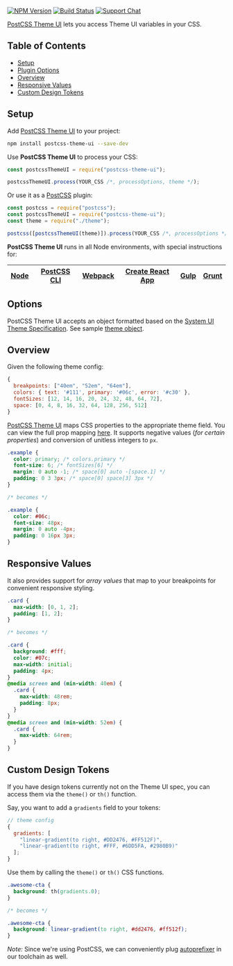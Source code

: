 [![NPM Version][npm-img]][npm-url]
[![Build Status][cli-img]][cli-url]
[![Support Chat][git-img]][git-url]

[PostCSS Theme UI] lets you access Theme UI variables in your CSS.

## Table of Contents

- [Setup](#setup)
- [Plugin Options](#options)
- [Overview](#overview)
- [Responsive Values](#responsive-values)
- [Custom Design Tokens](#custom-design-tokens)

## Setup

Add [PostCSS Theme UI] to your project:

```bash
npm install postcss-theme-ui --save-dev
```

Use **PostCSS Theme UI** to process your CSS:

```js
const postcssThemeUI = require("postcss-theme-ui");

postcssThemeUI.process(YOUR_CSS /*, processOptions, theme */);
```

Or use it as a [PostCSS] plugin:

```js
const postcss = require("postcss");
const postcssThemeUI = require("postcss-theme-ui");
const theme = require("./theme");

postcss([postcssThemeUI(theme)]).process(YOUR_CSS /*, processOptions */);
```

**PostCSS Theme UI** runs in all Node environments, with special instructions for:

| [Node](INSTALL.md#node) | [PostCSS CLI](INSTALL.md#postcss-cli) | [Webpack](INSTALL.md#webpack) | [Create React App](INSTALL.md#create-react-app) | [Gulp](INSTALL.md#gulp) | [Grunt](INSTALL.md#grunt) |
| ----------------------- | ------------------------------------- | ----------------------------- | ----------------------------------------------- | ----------------------- | ------------------------- |


## Options

PostCSS Theme UI accepts an object formatted based on the [System UI Theme Specification](https://system-ui.com/theme/). See sample [theme object](test/theme.js).

## Overview

Given the following theme config:

```js
{
  breakpoints: ["40em", "52em", "64em"],
  colors: { text: '#111', primary: '#06c', error: '#c30' },
  fontSizes: [12, 14, 16, 20, 24, 32, 48, 64, 72],
  space: [0, 4, 8, 16, 32, 64, 128, 256, 512]
}
```

[PostCSS Theme UI] maps CSS properties to the appropriate theme field. You can view the full prop mapping [here](src/mapping.js). It supports negative values (_for certain properties_) and conversion of unitless integers to `px`.

```css
.example {
  color: primary; /* colors.primary */
  font-size: 6; /* fontSizes[6] */
  margin: 0 auto -1; /* space[0] auto -[space.1] */
  padding: 0 3 3px; /* space[0] space[3] 3px */
}

/* becomes */

.example {
  color: #06c;
  font-size: 48px;
  margin: 0 auto -4px;
  padding: 0 16px 3px;
}
```

## Responsive Values

It also provides support for _array values_ that map to your breakpoints for convenient responsive styling.

```css
.card {
  max-width: [0, 1, 2];
  padding: [1, 2];
}

/* becomes */

.card {
  background: #fff;
  color: #07c;
  max-width: initial;
  padding: 4px;
}
@media screen and (min-width: 40em) {
  .card {
    max-width: 48rem;
    padding: 8px;
  }
}
@media screen and (min-width: 52em) {
  .card {
    max-width: 64rem;
  }
}
```

## Custom Design Tokens

If you have design tokens currently not on the Theme UI spec, you can access them via the `theme()` or `th()` function.

Say, you want to add a `gradients` field to your tokens:

```js
// theme config
{
  gradients: [
    "linear-gradient(to right, #DD2476, #FF512F)",
    "linear-gradient(to right, #FFF, #6DD5FA, #2980B9)"
  ];
}
```

Use them by calling the `theme()` or `th()` CSS functions.

```css
.awesome-cta {
  background: th(gradients.0);
}

/* becomes */

.awesome-cta {
  background: linear-gradient(to right, #dd2476, #ff512f);
}
```

_Note:_ Since we're using PostCSS, we can conveniently plug [autoprefixer] in our toolchain as well.

[cli-img]: https://img.shields.io/travis/nelonoel/postcss-theme-ui/master.svg
[cli-url]: https://travis-ci.org/nelonoel/postcss-theme-ui
[git-img]: https://img.shields.io/badge/support-chat-blue.svg
[git-url]: https://gitter.im/postcss/postcss
[npm-img]: https://img.shields.io/npm/v/postcss-theme-ui.svg
[npm-url]: https://www.npmjs.com/package/postcss-theme-ui
[postcss]: https://github.com/postcss/postcss
[postcss theme ui]: https://github.com/nelonoel/postcss-theme-ui
[autoprefixer]: https://github.com/postcss/autoprefixer
